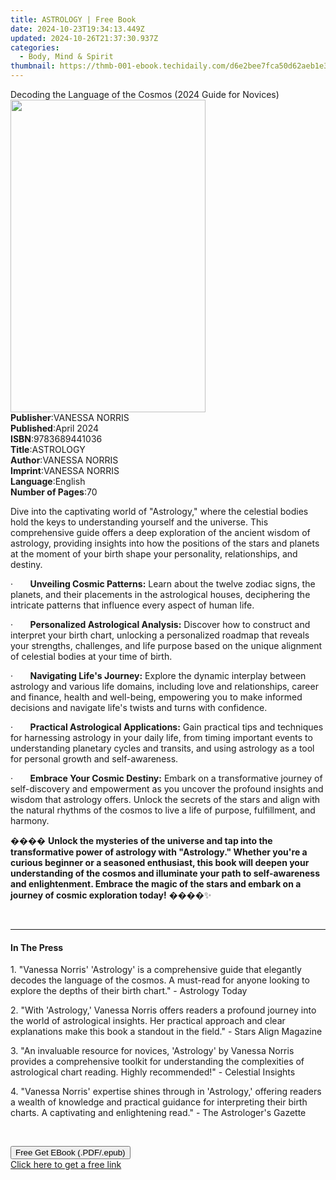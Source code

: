 ```yaml
---
title: ASTROLOGY | Free Book
date: 2024-10-23T19:34:13.449Z
updated: 2024-10-26T21:37:30.937Z
categories:
  - Body, Mind & Spirit
thumbnail: https://thmb-001-ebook.techidaily.com/d6e2bee7fca50d62aeb1e3b03547b146fa77368bc057f41140f2942b716e4bf9.jpg
---
```

<main id="book-container">
  <div class="flex flex-col">
    <div class="book-brief flex-1 py-6 px-4 sm:p-6 md:py-10 md:px-8">
      <!-- brief-->
      <div class="book-brief-main">
        Decoding the Language of the Cosmos (2024 Guide for Novices)
      </div>
    </div>
    <div
      class="book-meta-info flex-1 grid gap-4 col-start-1 col-end-3 row-start-1 sm:mb-6 sm:grid-cols-4 lg:gap-6 lg:col-start-2 lg:row-end-6 lg:row-span-6 lg:mb-0"
    >
      <div
        class="book-meta-info-left place-content-center mt-4 p-4 text-sm leading-6 col-start-2 col-span-2 dark:text-slate-400"
      >
        <img
          class="w-full h-500 object-cover rounded-lg sm:h-255 sm:col-span-2 lg:col-span-full"
          src="https://img-001-ebook.techidaily.com/f1b7da1a8100648d0f23d77a218f957152c9ee5d68d13715e90f3948f99e8099.jpg"
          alt=""
          width="312"
          height="500"
        />
      </div>
      <div
        class="book-meta-info-right mt-2 col-start-1 row-start-2 col-span-3 self-center"
      >
        <!-- meta data  -->
        <div class="flex flex-col px-4 md:px-8">
          <div class="flex-1">
            <strong>Publisher</strong>:<span class="px-2">VANESSA NORRIS</span>
          </div>
          <div class="flex-1">
            <strong>Published</strong>:<span class="px-2">April 2024</span>
          </div>
          <div class="flex-1">
            <strong>ISBN</strong>:<span class="px-2">9783689441036</span>
          </div>
          <div class="flex-1">
            <strong>Title</strong>:<span class="px-2">ASTROLOGY</span>
          </div>
          <div class="flex-1">
            <strong>Author</strong>:<span class="px-2">VANESSA NORRIS</span>
          </div>
          <div class="flex-1">
            <strong>Imprint</strong>:<span class="px-2">VANESSA NORRIS</span>
          </div>
          <div class="flex-1">
            <strong>Language</strong>:<span class="px-2">English</span>
          </div>
          <div class="flex-1">
            <strong>Number of Pages</strong>:<span class="px-2">70</span>
          </div>
        </div>
      </div>
    </div>
    <div class="book-description flex-1 py-6 px-4 sm:p-6 md:py-10 md:px-8">
      <div class="book-description-main">
        <div accordion-content="" id="description">
          <p>
            Dive into the captivating world of "Astrology," where the celestial
            bodies hold the keys to understanding yourself and the universe.
            This comprehensive guide offers a deep exploration of the ancient
            wisdom of astrology, providing insights into how the positions of
            the stars and planets at the moment of your birth shape your
            personality, relationships, and destiny.
          </p>
          <p>
            ·&nbsp;&nbsp;&nbsp;&nbsp;&nbsp;&nbsp;&nbsp;<strong
              >Unveiling Cosmic Patterns:</strong
            >
            Learn about the twelve zodiac signs, the planets, and their
            placements in the astrological houses, deciphering the intricate
            patterns that influence every aspect of human life.
          </p>
          <p>
            ·&nbsp;&nbsp;&nbsp;&nbsp;&nbsp;&nbsp;&nbsp;<strong
              >Personalized Astrological Analysis:</strong
            >
            Discover how to construct and interpret your birth chart, unlocking
            a personalized roadmap that reveals your strengths, challenges, and
            life purpose based on the unique alignment of celestial bodies at
            your time of birth.
          </p>
          <p>
            ·&nbsp;&nbsp;&nbsp;&nbsp;&nbsp;&nbsp;&nbsp;<strong
              >Navigating Life's Journey:</strong
            >
            Explore the dynamic interplay between astrology and various life
            domains, including love and relationships, career and finance,
            health and well-being, empowering you to make informed decisions and
            navigate life's twists and turns with confidence.
          </p>
          <p>
            ·&nbsp;&nbsp;&nbsp;&nbsp;&nbsp;&nbsp;&nbsp;<strong
              >Practical Astrological Applications:</strong
            >
            Gain practical tips and techniques for harnessing astrology in your
            daily life, from timing important events to understanding planetary
            cycles and transits, and using astrology as a tool for personal
            growth and self-awareness.
          </p>
          <p>
            ·&nbsp;&nbsp;&nbsp;&nbsp;&nbsp;&nbsp;&nbsp;<strong
              >Embrace Your Cosmic Destiny:</strong
            >
            Embark on a transformative journey of self-discovery and empowerment
            as you uncover the profound insights and wisdom that astrology
            offers. Unlock the secrets of the stars and align with the natural
            rhythms of the cosmos to live a life of purpose, fulfillment, and
            harmony.
          </p>
          <p>
            ����
            <strong
              >Unlock the mysteries of the universe and tap into the
              transformative power of astrology with "Astrology." Whether you're
              a curious beginner or a seasoned enthusiast, this book will deepen
              your understanding of the cosmos and illuminate your path to
              self-awareness and enlightenment. Embrace the magic of the stars
              and embark on a journey of cosmic exploration today!</strong
            >
            ����✨
          </p>
          <p>&nbsp;</p>
        </div>
        <div class="accordion-fader"></div>
      </div>
    </div>
    <div class="book-excerpts flex-1 py-6 px-4 sm:p-6 md:py-10 md:px-8">
      <!-- excerpts-->
      <div class="book-excerpts-main">
        <hr />
        <h4 class="placeholder placeholder-heading">
          <span>In The Press</span>
        </h4>
        <p></p>
        <p>
          1. "Vanessa Norris' 'Astrology' is a comprehensive guide that
          elegantly decodes the language of the cosmos. A must-read for anyone
          looking to explore the depths of their birth chart." - Astrology Today
        </p>
        <p>
          2. "With 'Astrology,' Vanessa Norris offers readers a profound journey
          into the world of astrological insights. Her practical approach and
          clear explanations make this book a standout in the field." - Stars
          Align Magazine
        </p>
        <p>
          3. "An invaluable resource for novices, 'Astrology' by Vanessa Norris
          provides a comprehensive toolkit for understanding the complexities of
          astrological chart reading. Highly recommended!" - Celestial Insights
        </p>
        <p>
          4. "Vanessa Norris' expertise shines through in 'Astrology,' offering
          readers a wealth of knowledge and practical guidance for interpreting
          their birth charts. A captivating and enlightening read." - The
          Astrologer's Gazette
        </p>
        <p><br /></p>
        <p></p>
      </div>
    </div>
    <div
      class="book-about-author flex-1 py-6 px-4 sm:p-6 md:py-10 md:px-8"
    ></div>
    <div class="book-free-get flex-1 py-6 px-4 sm:p-6 md:py-10 md:px-8">
      <button
        id="btn-free-get"
        class="bg-blue-500 hover:bg-blue-700 text-white font-bold py-2 px-4 rounded"
      >
        Free Get EBook (.PDF/.epub)
      </button>
      <div id="countdown-display" class="px-2 text-lg mt-2"></div>
      <a
        id="free-link"
        class="hidden bg-blue-500 hover:bg-blue-700 text-white font-bold py-2 px-4 rounded"
        href="https://www.ebooks.com/en-us/book/211323051/astrology/vanessa-norris/"
        target="_blank"
        >Click here to get a free link</a
      >
    </div>
    <script>
      let countdownTime = 0;
      let countdownInterval = null;
      document
        .getElementById('btn-free-get')
        .addEventListener('click', startCountdown);
      function startCountdown() {
        countdownTime = new Date().getTime() + 60000 * 3;
        countdownInterval = setInterval(updateCountdown, 1000);
        document.getElementById('btn-free-get').disabled = true;
        document
          .getElementById('btn-free-get')
          .classList.add('bg-gray-500', 'cursor-not-allowed');
      }
      function updateCountdown() {
        let currentTime = new Date().getTime();
        let timeLeft = countdownTime - currentTime;
        let secondsLeft = Math.floor(timeLeft / 1000);
        document.getElementById('countdown-display').innerHTML =
          `Remaining time: ${secondsLeft} seconds.`;
        if (secondsLeft <= 0) {
          clearInterval(countdownInterval);
          document.getElementById('btn-free-get').classList.add('hidden');
          document.getElementById('free-link').classList.remove('hidden');
          document.getElementById('countdown-display').innerHTML = '';
        }
      }
    </script>
  </div>
</main>

<ins class="adsbygoogle"
      style="display:block"
      data-ad-client="ca-pub-7571918770474297"
      data-ad-slot="8358498916"
      data-ad-format="auto"
      data-full-width-responsive="true"></ins>
    